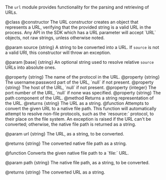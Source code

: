 <!-- This Source Code Form is subject to the terms of the Mozilla Public
   - License, v. 2.0. If a copy of the MPL was not distributed with this
   - file, You can obtain one at http://mozilla.org/MPL/2.0/. -->

<!-- contributed by Atul Varma [atul@mozilla.com]  -->
<!-- edited by Noelle Murata [fiveinchpixie@gmail.com]  -->


The `url` module provides functionality for the parsing and retrieving of URLs.

<api name="URL">
@class
<api name="URL">
@constructor
  The URL constructor creates an object that represents a URL,  verifying that
  the provided string is a valid URL in the process.  Any API in the SDK which
  has a URL parameter will accept `URL` objects, not raw strings, unless
  otherwise noted.

@param source {string}
  A string to be converted into a URL. If `source` is not a valid URI, this
  constructor will throw an exception.

@param [base] {string}
  An optional string used to resolve relative `source` URLs into absolute ones.
</api>

<api name="scheme">
@property {string}
  The name of the protocol in the URL.
</api>

<api name="userPass">
@property {string}
  The username:password part of the URL, `null` if not present.
</api>

<api name="host">
@property {string}
  The host of the URL, `null` if not present.
</api>

<api name="port">
@property {integer}
  The port number of the URL, `null` if none was specified.
</api>

<api name="path">
@property {string}
  The path component of the URL.
</api>

<api name="toString">
@method
  Returns a string representation of the URL.
@returns {string}
  The URL as a string.
</api>
</api>

<api name="toFilename">
@function
  Attempts to convert the given URL to a native file path.  This function will
  automatically attempt to resolve non-file protocols, such as the `resource:`
  protocol, to their place on the file system. An exception is raised if the URL
  can't be converted; otherwise, the native file path is returned as a string.

@param url {string}
  The URL, as a string, to be converted.

@returns {string}
  The converted native file path as a string.
</api>

<api name="fromFilename">
@function
  Converts the given native file path to a `file:` URL.

@param path {string}
  The native file path, as a string, to be converted.

@returns {string}
  The converted URL as a string.
</api>

